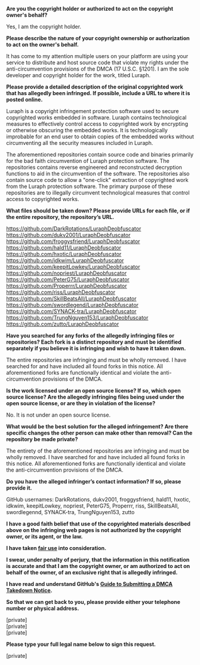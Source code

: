 **Are you the copyright holder or authorized to act on the copyright owner's behalf?**

Yes, I am the copyright holder.

**Please describe the nature of your copyright ownership or authorization to act on the owner's behalf.**

It has come to my attention multiple users on your platform are using your service to distribute and host source code that violate my rights under the anti-circumvention provisions of the DMCA (17 U.S.C. §1201). I am the sole developer and copyright holder for the work, titled Luraph.

**Please provide a detailed description of the original copyrighted work that has allegedly been infringed. If possible, include a URL to where it is posted online.**

Luraph is a copyright infringement protection software used to secure copyrighted works embedded in software. Luraph contains technological measures to effectively control access to copyrighted work by encrypting or otherwise obscuring the embedded works. It is technologically improbable for an end user to obtain copies of the embedded works without circumventing all the security measures included in Luraph.

The aforementioned repositories contain source code and binaries primarily for the bad faith circumvention of Luraph protection software. The repositories contains reverse engineered and reconstructed decryption functions to aid in the circumvention of the software. The repositories also contain source code to allow a "one-click" extraction of copyrighted work from the Luraph protection software. The primary purpose of these repositories are to illegally circumvent technological measures that control access to copyrighted works.

**What files should be taken down? Please provide URLs for each file, or if the entire repository, the repository’s URL.**

https://github.com/DarkRotations/LuraphDeobfuscator  
https://github.com/dukv2001/LuraphDeobfuscator  
https://github.com/froggysfriend/LuraphDeobfuscator  
https://github.com/hald11/LuraphDeobfuscator  
https://github.com/hxotic/LuraphDeobfuscator  
https://github.com/idkwim/LuraphDeobfuscator  
https://github.com/keepitLowkey/LuraphDeobfuscator  
https://github.com/nopriest/LuraphDeobfuscator  
https://github.com/PeterG75/LuraphDeobfuscator  
https://github.com/Properrr/LuraphDeobfuscator  
https://github.com/riss/LuraphDeobfuscator  
https://github.com/SkillBeatsAll/LuraphDeobfuscator  
https://github.com/swordlegend/LuraphDeobfuscator  
https://github.com/SYNACK-tra/LuraphDeobfuscator  
https://github.com/TrungNguyen153/LuraphDeobfuscator  
https://github.com/zutto/LuraphDeobfuscator

**Have you searched for any forks of the allegedly infringing files or repositories? Each fork is a distinct repository and must be identified separately if you believe it is infringing and wish to have it taken down.**

The entire repositories are infringing and must be wholly removed. I have searched for and have included all found forks in this notice. All aforementioned forks are functionally identical and violate the anti-circumvention provisions of the DMCA.

**Is the work licensed under an open source license? If so, which open source license? Are the allegedly infringing files being used under the open source license, or are they in violation of the license?**

No. It is not under an open source license.

**What would be the best solution for the alleged infringement? Are there specific changes the other person can make other than removal? Can the repository be made private?**

The entirety of the aforementioned repositories are infringing and must be wholly removed. I have searched for and have included all found forks in this notice. All aforementioned forks are functionally identical and violate the anti-circumvention provisions of the DMCA.

**Do you have the alleged infringer’s contact information? If so, please provide it.**

GitHub usernames: DarkRotations, dukv2001, froggysfriend, hald11, hxotic, idkwim, keepitLowkey, nopriest, PeterG75, Properrr, riss, SkillBeatsAll, swordlegennd, SYNACK-tra, TrungNguyen153, zutto

**I have a good faith belief that use of the copyrighted materials described above on the infringing web pages is not authorized by the copyright owner, or its agent, or the law.**

**I have taken <a href="https://www.lumendatabase.org/topics/22">fair use</a> into consideration.**

**I swear, under penalty of perjury, that the information in this notification is accurate and that I am the copyright owner, or am authorized to act on behalf of the owner, of an exclusive right that is allegedly infringed.**

**I have read and understand GitHub's <a href="https://help.github.com/articles/guide-to-submitting-a-dmca-takedown-notice/">Guide to Submitting a DMCA Takedown Notice</a>.**

**So that we can get back to you, please provide either your telephone number or physical address.**

[private]  
[private]  
[private]  

**Please type your full legal name below to sign this request.**

[private]
